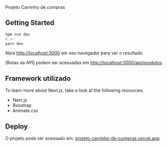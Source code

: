 Projeto Carrinho de compras

## Getting Started

```bash
npm run dev
# or
yarn dev
```

Abra [http://localhost:3000](http://localhost:3000) em seu navegador para ver o resultado.

[Rotas da API] podem ser acessadas em [http://localhost:3000/api/produtos](http://localhost:3000/api/prosutos). 


## Framework utilizado

To learn more about Next.js, take a look at the following resources:

- Next.js
- Boostrap
- Animate.css

## Deploy

O projeto pode ser acessado em: [projeto-carrinho-de-compras.vercel.app](projeto-carrinho-de-compras.vercel.app)